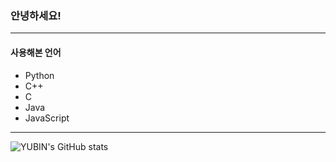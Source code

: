 ### 안녕하세요!
---
#### 사용해본 언어
- Python
- C++
- C
- Java
- JavaScript    

---
![YUBIN's GitHub stats](https://github-readme-stats.vercel.app/api?username=ybkang1108&show_icons=true&?count_private=true)
